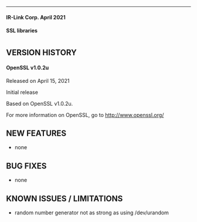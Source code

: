 ------------------------------------------------------------
#### IR-Link Corp.                               April 2021  
#### SSL libraries  

#

## VERSION HISTORY  

#### OpenSSL v1.0.2u   

Released on April 15, 2021  

Initial release  

Based on OpenSSL v1.0.2u.  

For more information on OpenSSL, go to <http://www.openssl.org/>  


## NEW FEATURES
	
- none

## BUG FIXES

- none

## KNOWN ISSUES / LIMITATIONS

- random number generator not as strong as using /dev/urandom
